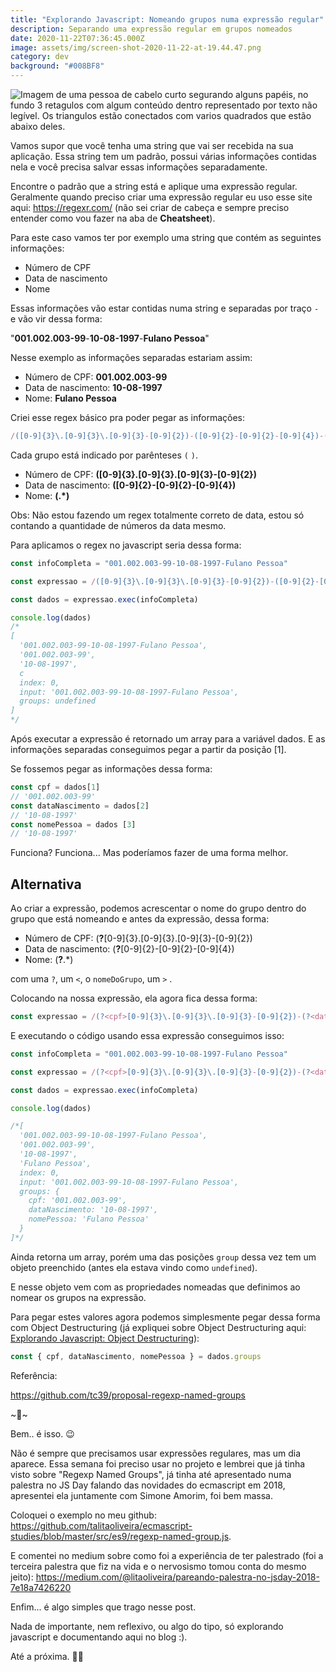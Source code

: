 ```yaml
---
title: "Explorando Javascript: Nomeando grupos numa expressão regular"
description: Separando uma expressão regular em grupos nomeados
date: 2020-11-22T07:36:45.000Z
image: assets/img/screen-shot-2020-11-22-at-19.44.47.png
category: dev
background: "#008BF8"
---
```

![Imagem de uma pessoa de cabelo curto segurando alguns papéis, no fundo 3 retagulos com algum conteúdo dentro representado por texto não legível. Os triangulos estão conectados com varios quadrados que estão abaixo deles.](assets/img/screen-shot-2020-11-22-at-19.44.47.png "Imagem de uma pessoa de cabelo curto segurando alguns papéis, no fundo 3 retagulos com algum conteúdo dentro representado por texto não legível. Os triangulos estão conectados com varios quadrados que estão abaixo deles.")

Vamos supor que você tenha uma string que vai ser recebida na sua aplicação. Essa string tem um padrão, possui várias informações contidas nela e você precisa salvar essas informações separadamente.

Encontre o padrão que a string está e aplique uma expressão regular. Geralmente quando preciso criar uma expressão regular eu uso esse site aqui: [](https://regexr.com/)<https://regexr.com/> (não sei criar de cabeça e sempre preciso entender como vou fazer na aba de **Cheatsheet**).

Para este caso vamos ter por exemplo uma string que contém as seguintes informações:

* Número de CPF
* Data de nascimento
* Nome

Essas informações vão estar contidas numa string e separadas por traço `-` e vão vir dessa forma:

"**001.002.003-99**-**10-08-1997**-**Fulano Pessoa**"

Nesse exemplo as informações separadas estariam assim:

* Número de CPF: **001.002.003-99**
* Data de nascimento: **10-08-1997**
* Nome: **Fulano Pessoa**

Criei esse regex básico pra poder pegar as informações:

```jsx
/([0-9]{3}\.[0-9]{3}\.[0-9]{3}-[0-9]{2})-([0-9]{2}-[0-9]{2}-[0-9]{4})-(.*)/
```

Cada grupo está indicado por parênteses `(` `)`.

* Número de CPF: **(\[0-9]{3}.\[0-9]{3}.\[0-9]{3}-\[0-9]{2})**
* Data de nascimento: **(\[0-9]{2}-\[0-9]{2}-\[0-9]{4})**
* Nome: **(.*)**

Obs: Não estou fazendo um regex totalmente correto de data, estou só contando a quantidade de números da data mesmo.

Para aplicamos o regex no javascript seria dessa forma:

```jsx
const infoCompleta = "001.002.003-99-10-08-1997-Fulano Pessoa"

const expressao = /([0-9]{3}\.[0-9]{3}\.[0-9]{3}-[0-9]{2})-([0-9]{2}-[0-9]{2}-[0-9]{4})-(.*)/;

const dados = expressao.exec(infoCompleta)

console.log(dados)
/*
[
  '001.002.003-99-10-08-1997-Fulano Pessoa',
  '001.002.003-99',
  '10-08-1997',
  c
  index: 0,
  input: '001.002.003-99-10-08-1997-Fulano Pessoa',
  groups: undefined
]
*/
```

Após executar a expressão é retornado um array para a variável dados. E as informações separadas conseguimos pegar a partir da posição \[1].

Se fossemos pegar as informações dessa forma:

```jsx
const cpf = dados[1]
// '001.002.003-99'
const dataNascimento = dados[2]
// '10-08-1997'
const nomePessoa = dados [3]
// '10-08-1997'
```

Funciona? Funciona... Mas poderíamos fazer de uma forma melhor.

## Alternativa

Ao criar a expressão, podemos acrescentar o nome do grupo dentro do grupo que está nomeando e antes da expressão, dessa forma:

* Número de CPF: (**?<cpf>**\[0-9]{3}.\[0-9]{3}.\[0-9]{3}-\[0-9]{2})
* Data de nascimento: (**?<dataNascimento>**\[0-9]{2}-\[0-9]{2}-\[0-9]{4})
* Nome: (**?<nomePessoa>**.*)

com uma `?`, um `<`, o `nomeDoGrupo`, um `>` .

Colocando na nossa expressão, ela agora fica dessa forma:

```jsx
const expressao = /(?<cpf>[0-9]{3}\.[0-9]{3}\.[0-9]{3}-[0-9]{2})-(?<dataNascimento>[0-9]{2}-[0-9]{2}-[0-9]{4})-(?<nomePessoa>.*)/;
```

E executando o código usando essa expressão conseguimos isso:

```jsx
const infoCompleta = "001.002.003-99-10-08-1997-Fulano Pessoa"

const expressao = /(?<cpf>[0-9]{3}\.[0-9]{3}\.[0-9]{3}-[0-9]{2})-(?<dataNascimento>[0-9]{2}-[0-9]{2}-[0-9]{4})-(?<nomePessoa>.*)/;

const dados = expressao.exec(infoCompleta)

console.log(dados)

/*[
  '001.002.003-99-10-08-1997-Fulano Pessoa',
  '001.002.003-99',
  '10-08-1997',
  'Fulano Pessoa',
  index: 0,
  input: '001.002.003-99-10-08-1997-Fulano Pessoa',
  groups: {
    cpf: '001.002.003-99',
    dataNascimento: '10-08-1997',
    nomePessoa: 'Fulano Pessoa'
  }
]*/
```

Ainda retorna um array, porém uma das posições `group` dessa vez tem um objeto preenchido (antes ela estava vindo como `undefined`).

E nesse objeto vem com as propriedades nomeadas que definimos ao nomear os grupos na expressão.

Para pegar estes valores agora podemos simplesmente pegar dessa forma com Object Destructuring (já expliquei sobre Object Destructuring aqui: [Explorando Javascript: Object Destructuring](https://blog.talitaoliveira.com.br/explorando-javascript-object-destructuring/)):

```jsx
const { cpf, dataNascimento, nomePessoa } = dados.groups
```

Referência:

[](https://github.com/tc39/proposal-regexp-named-groups)<https://github.com/tc39/proposal-regexp-named-groups>

\~🌟\~

Bem.. é isso. 😉

Não é sempre que precisamos usar expressões regulares, mas um dia aparece. Essa semana foi preciso usar no projeto e lembrei que já tinha visto sobre "Regexp Named Groups", já tinha até apresentado numa palestra no JS Day falando das novidades do ecmascript em 2018, apresentei ela juntamente com Simone Amorim, foi bem massa.

Coloquei o exemplo no meu github: [](https://github.com/talitaoliveira/ecmascript-studies/blob/master/src/es9/regexp-named-group.js)<https://github.com/talitaoliveira/ecmascript-studies/blob/master/src/es9/regexp-named-group.js>.

E comentei no medium sobre como foi a experiência de ter palestrado (foi a terceira palestra que fiz na vida e o nervosismo tomou conta do mesmo jeito): [](https://medium.com/@litaoliveira/pareando-palestra-no-jsday-2018-7e18a7426220)<https://medium.com/@litaoliveira/pareando-palestra-no-jsday-2018-7e18a7426220>

Enfim... é algo simples que trago nesse post.

Nada de importante, nem reflexivo, ou algo do tipo, só explorando javascript e documentando aqui no blog :).

Até a próxima. 🤙🏽
